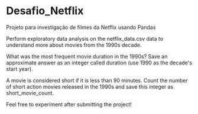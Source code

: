 # Desafio_Netflix
Projeto para investigação de filmes da Netflix usando Pandas

Perform exploratory data analysis on the netflix_data.csv data to understand more about movies from the 1990s decade.

What was the most frequent movie duration in the 1990s? Save an approximate answer as an integer called duration (use 1990 as the decade's start year).

A movie is considered short if it is less than 90 minutes. Count the number of short action movies released in the 1990s and save this integer as short_movie_count.

Feel free to experiment after submitting the project!
